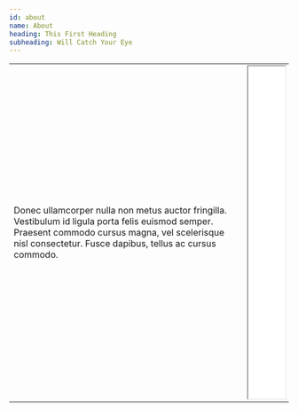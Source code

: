 ```yaml
---
id: about
name: About
heading: This First Heading
subheading: Will Catch Your Eye
---
```


<table>
  <tr>
    <td>Donec ullamcorper nulla non metus auctor fringilla. Vestibulum id ligula porta felis euismod semper. Praesent commodo cursus magna, vel scelerisque nisl consectetur. Fusce dapibus, tellus ac cursus commodo.
</td>
    <td><iframe src="../_graphs/periodic.html" width="100%" height="600px"></iframe></td>
  </tr>
</table>


